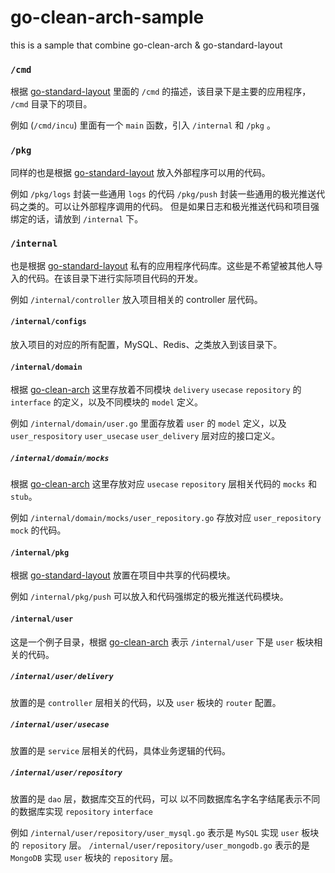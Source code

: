 # go-clean-arch-sample
this is a sample that combine go-clean-arch &amp; go-standard-layout

### `/cmd`
根据 [go-standard-layout](https://githu.com/golang-standards/project-layout/blob/master/cmd/README.md) 里面的 `/cmd` 的描述，该目录下是主要的应用程序， `/cmd` 目录下的项目。

例如 (`/cmd/incu`) 里面有一个 `main` 函数，引入 `/internal` 和 `/pkg` 。

### `/pkg`
同样的也是根据 [go-standard-layout](https://githu.com/golang-standards/project-layoufat/blob/master/cmd/README.md) 放入外部程序可以用的代码。

例如 `/pkg/logs` 封装一些通用 `logs` 的代码 `/pkg/push` 封装一些通用的极光推送代码之类的。可以让外部程序调用的代码。
但是如果日志和极光推送代码和项目强绑定的话，请放到 `/internal` 下。 

### `/internal`
也是根据 [go-standard-layout](https://githu.com/golang-standards/project-layoufat/blob/master/cmd/README.md) 私有的应用程序代码库。这些是不希望被其他人导入的代码。在该目录下进行实际项目代码的开发。

例如 `/internal/controller` 放入项目相关的 controller 层代码。

#### `/internal/configs`
放入项目的对应的所有配置，MySQL、Redis、之类放入到该目录下。

#### `/internal/domain`
根据 [go-clean-arch](https://github.com/bxcodec/go-clean-arch) 这里存放着不同模块 `delivery` `usecase` `repository` 的 `interface` 的定义，以及不同模块的 `model` 定义。

例如 `/internal/domain/user.go` 里面存放着 `user` 的 `model` 定义，以及 `user_respository` `user_usecase` `user_delivery` 层对应的接口定义。

##### `/internal/domain/mocks`
根据 [go-clean-arch](https://github.com/bxcodec/go-clean-arch) 这里存放对应 `usecase` `repository` 层相关代码的 `mocks` 和 `stub`。

例如 `/internal/domain/mocks/user_repository.go` 存放对应 `user_repository` `mock` 的代码。

#### `/internal/pkg`

根据 [go-standard-layout](https://githu.com/golang-standards/project-layoufat/blob/master/cmd/README.md) 放置在项目中共享的代码模块。

例如 `/internal/pkg/push` 可以放入和代码强绑定的极光推送代码模块。

#### `/internal/user`

这是一个例子目录，根据 [go-clean-arch](https://github.com/bxcodec/go-clean-arch) 表示 `/internal/user` 下是 `user` 板块相关的代码。

##### `/internal/user/delivery`

放置的是 `controller` 层相关的代码，以及 `user` 板块的 `router` 配置。

##### `/internal/user/usecase`

放置的是 `service` 层相关的代码，具体业务逻辑的代码。

##### `/internal/user/repository`

放置的是 `dao` 层，数据库交互的代码，可以 以不同数据库名字名字结尾表示不同的数据库实现 `repository` `interface` 

例如 `/internal/user/repository/user_mysql.go` 表示是 `MySQL` 实现 `user` 板块的 `repository` 层。
    `/internal/user/repository/user_mongodb.go` 表示的是 `MongoDB` 实现 `user` 板块的 `repository` 层。

